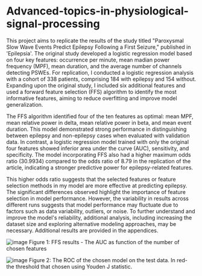 # Advanced-topics-in-physiological-signal-processing
This project aims to replicate the results of the study titled "Paroxysmal Slow Wave Events Predict Epilepsy Following a First Seizure," published in 'Epilepsia'. The original study developed a logistic regression model based on four key features: occurrence per minute, mean madian power frequency (MPF), mean duration, and the average number of channels detecting PSWEs. For replication, I conducted a logistic regression analysis with a cohort of 338 patients, comprising 184 with epilepsy and 154 without. Expanding upon the original study, I included six additional features and used a forward feature selection (FFS) algorithm to identify the most informative features, aiming to reduce overfitting and improve model generalization.

The FFS algorithm identified four of the ten features as optimal: mean MPF, mean relative power in delta, mean relative power in beta, and mean event duration. This model demonstrated strong performance in distinguishing between epilepsy and non-epilepsy cases when evaluated with validation data. In contrast, a logistic regression model trained with only the original four features showed inferior area under the curve (AUC), sensitivity, and specificity. The model incorporating FFS also had a higher maximum odds ratio (30.9934) compared to the odds ratio of 8.79 in the replication of the article, indicating a stronger predictive power for epilepsy-related features.

This higher odds ratio suggests that the selected features or feature selection methods in my model are more effective at predicting epilepsy. The significant differences observed highlight the importance of feature selection in model performance. However, the variability in results across different runs suggests that model performance may fluctuate due to factors such as data variability, outliers, or noise. To further understand and improve the model's reliability, additional analysis, including increasing the dataset size and exploring alternative modeling approaches, may be necessary. Additional results are provided in the appendices.

![image](https://github.com/user-attachments/assets/5d1c4236-af84-4e26-83d0-6c89ebadc9b5)
Figure 1:  FFS results - The AUC as function of the number of chosen features

![image](https://github.com/user-attachments/assets/b23ca46f-5814-48f4-a53f-98f9752c2032)
Figure 2:  The ROC of the chosen model on the test data. 
In red- the threshold that chosen using Youden J statistic.


